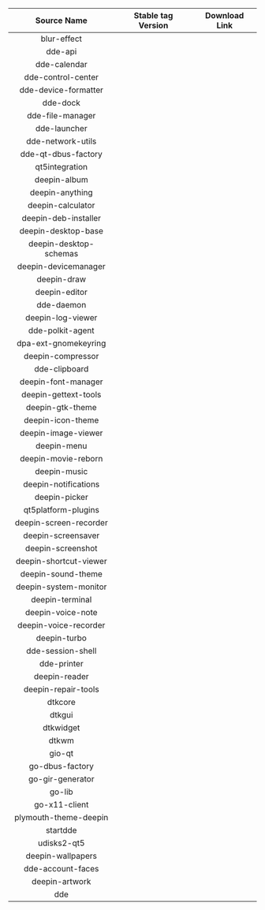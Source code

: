 |      Source Name       | Stable tag Version | Download Link |
| :--------------------: | :----------------: | :-----------: |
|      blur-effect       |                    |               |
|        dde-api         |                    |               |
|      dde-calendar      |                    |               |
|   dde-control-center   |                    |               |
|  dde-device-formatter  |                    |               |
|        dde-dock        |                    |               |
|    dde-file-manager    |                    |               |
|      dde-launcher      |                    |               |
|   dde-network-utils    |                    |               |
|  dde-qt-dbus-factory   |                    |               |
|     qt5integration     |                    |               |
|      deepin-album      |                    |               |
|    deepin-anything     |                    |               |
|   deepin-calculator    |                    |               |
|  deepin-deb-installer  |                    |               |
|  deepin-desktop-base   |                    |               |
| deepin-desktop-schemas |                    |               |
|  deepin-devicemanager  |                    |               |
|      deepin-draw       |                    |               |
|     deepin-editor      |                    |               |
|       dde-daemon       |                    |               |
|   deepin-log-viewer    |                    |               |
|    dde-polkit-agent    |                    |               |
|  dpa-ext-gnomekeyring  |                    |               |
|   deepin-compressor    |                    |               |
|     dde-clipboard      |                    |               |
|  deepin-font-manager   |                    |               |
|  deepin-gettext-tools  |                    |               |
|    deepin-gtk-theme    |                    |               |
|   deepin-icon-theme    |                    |               |
|  deepin-image-viewer   |                    |               |
|      deepin-menu       |                    |               |
|  deepin-movie-reborn   |                    |               |
|      deepin-music      |                    |               |
|  deepin-notifications  |                    |               |
|     deepin-picker      |                    |               |
|  qt5platform-plugins   |                    |               |
| deepin-screen-recorder |                    |               |
|   deepin-screensaver   |                    |               |
|   deepin-screenshot    |                    |               |
| deepin-shortcut-viewer |                    |               |
|   deepin-sound-theme   |                    |               |
| deepin-system-monitor  |                    |               |
|    deepin-terminal     |                    |               |
|   deepin-voice-note    |                    |               |
| deepin-voice-recorder  |                    |               |
|      deepin-turbo      |                    |               |
|   dde-session-shell    |                    |               |
|      dde-printer       |                    |               |
|     deepin-reader      |                    |               |
|  deepin-repair-tools   |                    |               |
|        dtkcore         |                    |               |
|         dtkgui         |                    |               |
|       dtkwidget        |                    |               |
|         dtkwm          |                    |               |
|         gio-qt         |                    |               |
|    go-dbus-factory     |                    |               |
|    go-gir-generator    |                    |               |
|         go-lib         |                    |               |
|     go-x11-client      |                    |               |
| plymouth-theme-deepin  |                    |               |
|        startdde        |                    |               |
|      udisks2-qt5       |                    |               |
|   deepin-wallpapers    |                    |               |
|   dde-account-faces    |                    |               |
|     deepin-artwork     |                    |               |
|          dde           |                    |               |

